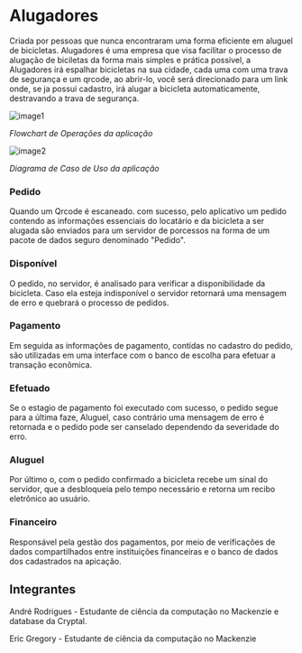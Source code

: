 # Alugadores
Criada por pessoas que nunca encontraram uma forma eficiente em aluguel de bicicletas. Alugadores é uma empresa que visa facilitar o processo de alugação de biciletas da forma mais simples e prática possivel, a Alugadores irá espalhar bicicletas na sua cidade, cada uma com uma trava de segurança e um qrcode, ao abrir-lo, você será direcionado para um link onde, se ja possui cadastro, irá alugar a bicicleta automaticamente, destravando a trava de segurança. 

![image1](https://i.ibb.co/tLKwMV3/Alugadores-Flowchart.png)

*Flowchart de Operações da aplicação*

![image2](https://cdn.discordapp.com/attachments/751444249182208120/756253194400825354/DiagramaCasoDeUso.png)

*Diagrama de Caso de Uso da aplicação*

### Pedido
Quando um Qrcode é escaneado. com sucesso, pelo aplicativo um pedido contendo as informações essenciais do locatário e da bicicleta a ser alugada são enviados para um servidor de porcessos na forma de um pacote de dados seguro denominado "Pedido".

### Disponível
O pedido, no servidor, é analisado para verificar a disponibilidade da bicicleta. Caso ela esteja indisponível o servidor retornará uma mensagem de erro e quebrará o processo de pedidos.

### Pagamento
Em seguida as informações de pagamento, contidas no cadastro do pedido, são utilizadas em uma interface com o banco de escolha para efetuar a transação econômica.

### Efetuado
Se o estagio de pagamento foi executado com sucesso, o pedido segue para a última faze, Aluguel, caso contrário uma mensagem de erro é retornada e o pedido pode ser canselado dependendo da severidade do erro.

### Aluguel
Por último o, com o pedido confirmado a bicicleta recebe um sinal do servidor, que a desbloqueia pelo tempo necessário e retorna um recibo eletrônico ao usuário.

### Financeiro
Responsável pela gestão dos pagamentos, por meio de verificações de dados compartilhados entre instituições financeiras e o banco de dados dos cadastrados na apicação.

## Integrantes
André Rodrigues - Estudante de ciência da computação no Mackenzie e database da Cryptal.

Eric Gregory - Estudante de ciência da computação no Mackenzie
